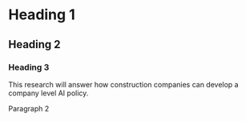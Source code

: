 # Heading 1

## Heading 2

### Heading 3

This research will answer how construction companies can develop a company level AI policy.

Paragraph 2
